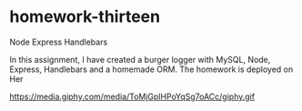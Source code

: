 # homework-thirteen
Node Express Handlebars

In this assignment, I have created a burger logger with MySQL, Node, Express, Handlebars and a homemade ORM. 
The homework is deployed on Her



https://media.giphy.com/media/ToMjGplHPoYqSg7oACc/giphy.gif
